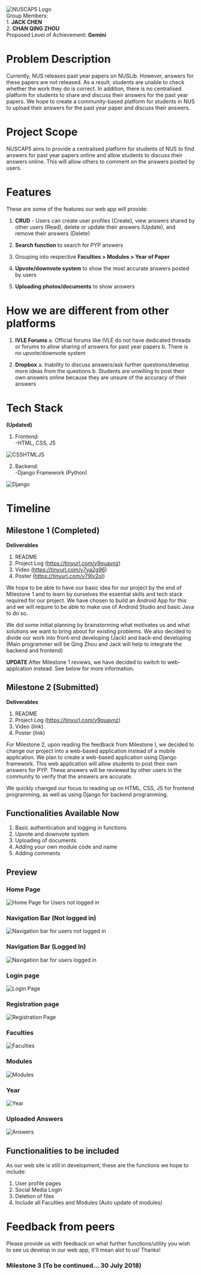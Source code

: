 ![NUSCAP5 Logo](NUSCAP5.png)
<br>Group Members: 
<br>1. **JACK CHEN**
<br>2. **CHAN QING ZHOU**
<br>Proposed Level of Achievement: **Gemini**

# Problem Description

Currently, NUS releases past year papers on NUSLib. However, answers for these papers are not released. As a result, students are unable to check whether the work they do is correct. In addition, there is no centralised platform for students to share and discuss their answers for the past year papers. We hope to create a community-based platform for students in NUS to upload their answers for the past year paper and discuss their answers.

# Project Scope
NUSCAP5 aims to provide a centralised platform for students of NUS to find answers for past year papers online and allow students to discuss their answers online. This will allow others to comment on the answers posted by users. 

# Features
These are some of the features our web app will provide:

1. **CRUD** - Users can create user profiles (Create), view answers shared by other users (Read), delete or update their answers (Update), and remove their answers (Delete)

2. **Search function** to search for PYP answers

3. Grouping into respective **Faculties > Modules > Year of Paper**

4. **Upvote/downvote system** to show the most accurate answers posted by users

5. **Uploading photos/documents** to show answers

# How we are different from other platforms
1. **IVLE Forums**
  a. Official forums like IVLE do not have dedicated threads or forums to allow sharing of answers for past year papers
  b. There is no upvote/downvote system
  
2. **Dropbox**
  a. Inability to discuss answers/ask further questions/develop more ideas from the questions
  b. Students are unwilling to post their own answers online because they are unsure of the accuracy of their answers

# **Tech Stack**
**(Updated)**
1. Frontend:<br>
  -HTML, CSS, JS
  
 ![CSSHTMLJS](CSSHTMLJS.png)
 
 
2. Backend:<br>
  -Django Framework (Python)
  
  ![Django](Django.png)

# Timeline

## **Milestone 1** (Completed)
**Deliverables**
1. README 
2. Project Log (https://tinyurl.com/y9quavnz)
3. Video (https://tinyurl.com/y7ya2g96)
4. Poster (https://tinyurl.com/y79lv2ol)

We hope to be able to have our basic idea for our project by the end of Milestone 1 and to learn by ourselves the essential skills and tech stack required for our project. We have chosen to build an Android App for this and we will require to be able to make use of Android Studio and basic Java to do so.

We did some initial planning by brainstorming what motivates us and what solutions we want to bring about for existing problems. We also decided to divide our work into front-end developing (Jack) and back-end developing (Main programmer will be Qing Zhou and Jack will help to integrate the backend and frontend)

**UPDATE**
After Milestone 1 reviews, we have decided to switch to web-applcation instead. See below for more information.
 

## **Milestone 2** (Submitted)
**Deliverables**
1. README 
2. Project Log (https://tinyurl.com/y9quavnz)
3. Video (link)
4. Poster (link)

For Milestone 2, upon reading the feedback from Milestone I, we decided to change our project into a web-based application instead of a mobile application. We plan to create a web-based application using Django framework. This web application will allow students to post their own answers for PYP. These answers will be reviewed by other users in the community to verify that the answers are accurate. 

We quickly changed our focus to reading up on HTML, CSS, JS for frontend programming, as well as using Django for backend programming. 

## **Functionalities Available Now**
1. Basic authentication and logging in functions
2. Upvote and downvote system
3. Uploading of documents
4. Adding your own module code and name
5. Adding comments

## **Preview** 
### Home Page
![Home Page for Users not logged in](homepage.JPG)

### Navigation Bar (Not logged in)
![Navigation bar for users not logged in](account.jpg)

### Navigation Bar (Logged In)
![Navigation bar for users logged in](loggedin.png)

### Login page 
![Login Page](login.png)

### Registration page
![Registration Page](register.png)

### Faculties
![Faculties](faculties.JPG)

### Modules
![Modules](modules.png)

### Year 
![Year](year.png)

### Uploaded Answers
![Answers](answers.png)


## **Functionalities to be included**
As our web site is still in development, these are the functions we hope to include:
1. User profile pages
2. Social Media Login
3. Deletion of files
4. Include all Faculties and Modules (Auto update of modules)


# **Feedback from peers**
Please provide us with feedback on what further functions/utility you wish to see us develop in our web app, it'll mean alot to us! Thanks!

### **Milestone 3** (To be continued... 30 July 2018)
